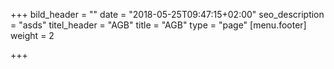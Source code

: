 +++
bild_header = ""
date = "2018-05-25T09:47:15+02:00"
seo_description = "asds"
titel_header = "AGB"
title = "AGB"
type = "page"
[menu.footer]
weight = 2

+++

